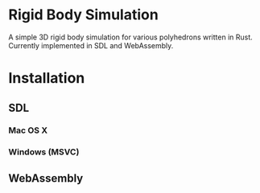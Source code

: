 # Rigid Body Simulation

A simple 3D rigid body simulation for various polyhedrons written in Rust. Currently implemented in SDL and WebAssembly.

# Installation

## SDL

### Mac OS X

### Windows (MSVC)



## WebAssembly

